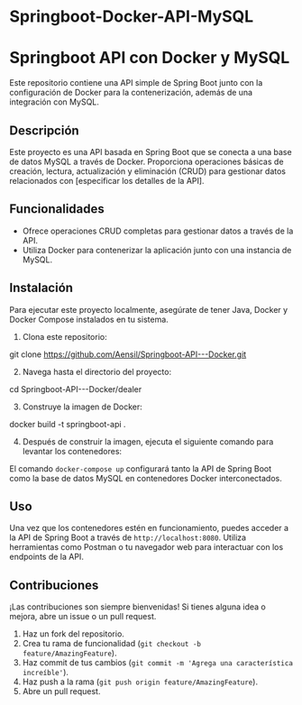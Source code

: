 # Springboot-Docker-API-MySQL

# Springboot API con Docker y MySQL

Este repositorio contiene una API simple de Spring Boot junto con la configuración de Docker para la contenerización, además de una integración con MySQL.

## Descripción

Este proyecto es una API basada en Spring Boot que se conecta a una base de datos MySQL a través de Docker. Proporciona operaciones básicas de creación, lectura, actualización y eliminación (CRUD) para gestionar datos relacionados con [especificar los detalles de la API].

## Funcionalidades

- Ofrece operaciones CRUD completas para gestionar datos a través de la API.
- Utiliza Docker para contenerizar la aplicación junto con una instancia de MySQL.

## Instalación

Para ejecutar este proyecto localmente, asegúrate de tener Java, Docker y Docker Compose instalados en tu sistema.

1. Clona este repositorio:

git clone https://github.com/Aensil/Springboot-API---Docker.git

2. Navega hasta el directorio del proyecto:

cd Springboot-API---Docker/dealer

3. Construye la imagen de Docker:

docker build -t springboot-api .

4. Después de construir la imagen, ejecuta el siguiente comando para levantar los contenedores:


El comando `docker-compose up` configurará tanto la API de Spring Boot como la base de datos MySQL en contenedores Docker interconectados.

## Uso

Una vez que los contenedores estén en funcionamiento, puedes acceder a la API de Spring Boot a través de `http://localhost:8080`. Utiliza herramientas como Postman o tu navegador web para interactuar con los endpoints de la API.

## Contribuciones

¡Las contribuciones son siempre bienvenidas! Si tienes alguna idea o mejora, abre un issue o un pull request.

1. Haz un fork del repositorio.
2. Crea tu rama de funcionalidad (`git checkout -b feature/AmazingFeature`).
3. Haz commit de tus cambios (`git commit -m 'Agrega una característica increíble'`).
4. Haz push a la rama (`git push origin feature/AmazingFeature`).
5. Abre un pull request.
